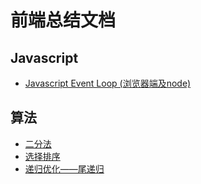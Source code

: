 # 前端总结文档

## Javascript

* [Javascript Event Loop (浏览器端及node)](https://github.com/hyysb/font_end_summary/blob/master/Javascript/Javascript%20Event%20Loop%20(%E6%B5%8F%E8%A7%88%E5%99%A8%E7%AB%AF%E5%8F%8Anode).md)

## 算法

* [二分法](https://github.com/hyysb/font_end_summary/blob/master/%E7%AE%97%E6%B3%95/%E4%BA%8C%E5%88%86%E6%B3%95.md)
* [选择排序](https://github.com/hyysb/font_end_summary/blob/master/%E7%AE%97%E6%B3%95/%E9%80%89%E6%8B%A9%E6%8E%92%E5%BA%8F.md)
* [递归优化——尾递归](https://github.com/hyysb/font_end_summary/blob/master/%E7%AE%97%E6%B3%95/%E9%80%92%E5%BD%92%E4%BC%98%E5%8C%96%E2%80%94%E2%80%94%E5%B0%BE%E9%80%92%E5%BD%92.md)